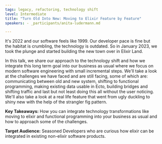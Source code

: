 ```yaml
---
tags: legacy, refactoring, technology shift
level: Intermediate
title: "Turn Old Into New: Moving to Elixir Feature by Feature"
speakers: - _participants/anita-ludermann.md

---
```

It's 2022 and our software feels like 1999. Our developer pace is fine but the habitat is crumbling, the technology is outdated. So in January 2023, we took the plunge and started building the new town over in Elixir Land. 

In this talk, we share our approach to the technology shift and how we integrate this long term goal into our business as usual where we focus on modern software engineering with small incremental steps. We'll take a look at the challenges we have faced and are still facing, some of which are: communicating between old and new system, shifting to functional programming, making existing data usable in Ecto, building bridges and shifting traffic and last but not least doing this all without the user noticing. We'll also take a look at a real life feature that went from ugly duckling to shiny new with the help of the strangler fig pattern. 

**Key Takeaways:**
How you can integrate technology transformations like moving to elixir and functional programming into your business as usual and how to approach some of the challenges.

**Target Audience:**
Seasoned Developers who are curious how elixir can be integrated in existing non-elixir software products.

